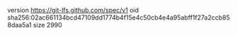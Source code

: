 version https://git-lfs.github.com/spec/v1
oid sha256:02ac661134bcd47109dd1774b4f15e4c50cb4e4a95abff1f27a2ccb858daa5a1
size 2990
